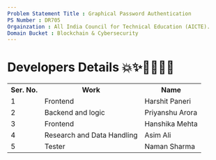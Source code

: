 ```yaml
---
Problem Statement Title : Graphical Password Authentication  
PS Number : DR705 
Orgainzation : All India Council for Technical Education (AICTE). 
Domain Bucket : Blockchain & Cybersecurity
---
```



<h1>Developers Details 💥✨👩‍💻🐱‍👤</h1>
<table>
  <tr>
    <th>Ser. No.</th>
    <th>Work</th>
    <th>Name</th>
  </tr>
  <tr>
    <td>1</td>
    <td>Frontend</td>
    <td>Harshit Paneri</td>
  </tr>
  <tr>
    <td>2</td>
    <td>Backend and logic</td>
    <td>Priyanshu Arora</td>
  </tr>
  <tr>
    <td>3</td>
    <td>Frontend</td>
    <td>Hanshika Mehta</td>
  </tr>
  <tr>
    <td>4</td>
    <td>Research and Data Handling</td>
    <td>Asim Ali</td>
  </tr>
  <tr>
    <td>5</td>
    <td>Tester</td>
    <td>Naman Sharma</td>
  </tr>
  
</table>
